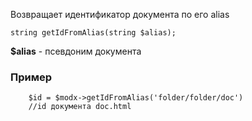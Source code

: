 Возвращает идентификатор документа по его alias
```
string getIdFromAlias(string $alias);
```
**$alias** - псевдоним документа

### Пример
```
	$id = $modx->getIdFromAlias('folder/folder/doc')
	//id документа doc.html
```
